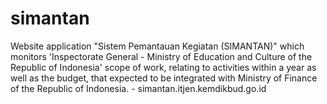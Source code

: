# simantan
Website application "Sistem Pemantauan Kegiatan (SIMANTAN)" which monitors 'Inspectorate General - Ministry of Education and Culture of the Republic of Indonesia' scope of work, relating to activities within a year as well as the budget, that expected to be integrated with Ministry of Finance of the Republic of Indonesia. - simantan.itjen.kemdikbud.go.id
